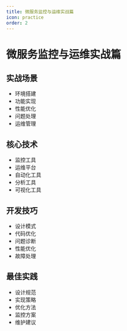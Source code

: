 ```yaml
---
title: 微服务监控与运维实战篇
icon: practice
order: 2
---
```


# 微服务监控与运维实战篇

## 实战场景
- 环境搭建
- 功能实现
- 性能优化
- 问题处理
- 运维管理

## 核心技术
- 监控工具
- 运维平台
- 自动化工具
- 分析工具
- 可视化工具

## 开发技巧
- 设计模式
- 代码优化
- 问题诊断
- 性能优化
- 故障处理

## 最佳实践
- 设计规范
- 实现策略
- 优化方法
- 监控方案
- 维护建议
